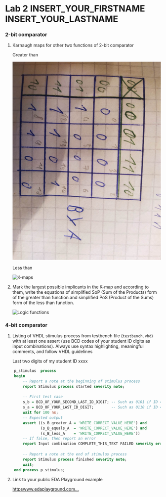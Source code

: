 # Lab 2 INSERT_YOUR_FIRSTNAME INSERT_YOUR_LASTNAME

### 2-bit comparator

1. Karnaugh maps for other two functions of 2-bit comparator

   Greater than

   ![K-maps](kmap2.png)

   Less than

   ![K-maps](ikmap.png)

2. Mark the largest possible implicants in the K-map and according to them, write the equations of simplified SoP (Sum of the Products) form of the greater than function and simplified PoS (Product of the Sums) form of the less than function.

   ![Logic functions](imagescomparator_min.png)

### 4-bit comparator

1. Listing of VHDL stimulus process from testbench file (`testbench.vhd`) with at least one assert (use BCD codes of your student ID digits as input combinations). Always use syntax highlighting, meaningful comments, and follow VHDL guidelines

   Last two digits of my student ID xxxx

```vhdl
    p_stimulus  process
    begin
        -- Report a note at the beginning of stimulus process
        report Stimulus process started severity note;

        -- First test case
        s_b = BCD_OF_YOUR_SECOND_LAST_ID_DIGIT; -- Such as 0101 if ID = xxxx56
        s_a = BCD_OF_YOUR_LAST_ID_DIGIT;        -- Such as 0110 if ID = xxxx56
        wait for 100 ns;
        -- Expected output
        assert ((s_B_greater_A = 'WRITE_CORRECT_VALUE_HERE') and
                (s_B_equals_A  = 'WRITE_CORRECT_VALUE_HERE') and
                (s_B_less_A    = 'WRITE_CORRECT_VALUE_HERE'))
        -- If false, then report an error
        report Input combination COMPLETE_THIS_TEXT FAILED severity error;

        -- Report a note at the end of stimulus process
        report Stimulus process finished severity note;
        wait;
    end process p_stimulus;
```

2. Link to your public EDA Playground example

   [httpswww.edaplayground.com...](httpswww.edaplayground.com...)
